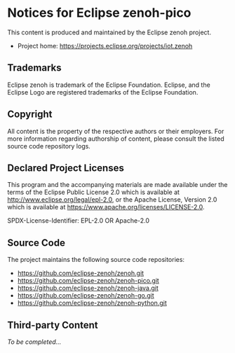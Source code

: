 # Notices for Eclipse zenoh-pico

This content is produced and maintained by the Eclipse zenoh project.

* Project home: https://projects.eclipse.org/projects/iot.zenoh

## Trademarks

Eclipse zenoh is trademark of the Eclipse Foundation.
Eclipse, and the Eclipse Logo are registered trademarks of the Eclipse Foundation.

## Copyright

All content is the property of the respective authors or their employers.
For more information regarding authorship of content, please consult the
listed source code repository logs.

## Declared Project Licenses

This program and the accompanying materials are made available under the
terms of the Eclipse Public License 2.0 which is available at
http://www.eclipse.org/legal/epl-2.0, or the Apache License, Version 2.0
which is available at https://www.apache.org/licenses/LICENSE-2.0.

SPDX-License-Identifier: EPL-2.0 OR Apache-2.0

## Source Code

The project maintains the following source code repositories:

* https://github.com/eclipse-zenoh/zenoh.git
* https://github.com/eclipse-zenoh/zenoh-pico.git
* https://github.com/eclipse-zenoh/zenoh-java.git
* https://github.com/eclipse-zenoh/zenoh-go.git
* https://github.com/eclipse-zenoh/zenoh-python.git

## Third-party Content

*To be completed...*

